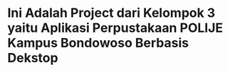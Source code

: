 # Ini Adalah Project dari Kelompok 3 yaitu Aplikasi Perpustakaan POLIJE Kampus Bondowoso Berbasis Dekstop

